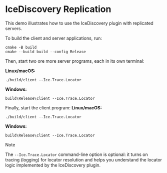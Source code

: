 # IceDiscovery Replication

This demo illustrates how to use the IceDiscovery plugin with replicated servers.

To build the client and server applications, run:

```shell
cmake -B build
cmake --build build --config Release
```

Then, start two ore more server programs, each in its own terminal:

**Linux/macOS:**

```shell
./build/client --Ice.Trace.Locator
```

**Windows:**

```shell
build\Release\client --Ice.Trace.Locator
```

Finally, start the client program:
**Linux/macOS:**

```shell
./build/client --Ice.Trace.Locator
```

**Windows:**

```shell
build\Release\client --Ice.Trace.Locator
```

>[!NOTE]
> The `--Ice.Trace.Locator` command-line option is optional: it turns on tracing (logging) for locator resolution and
> helps you understand the locator logic implemented by the IceDiscovery plugin.
